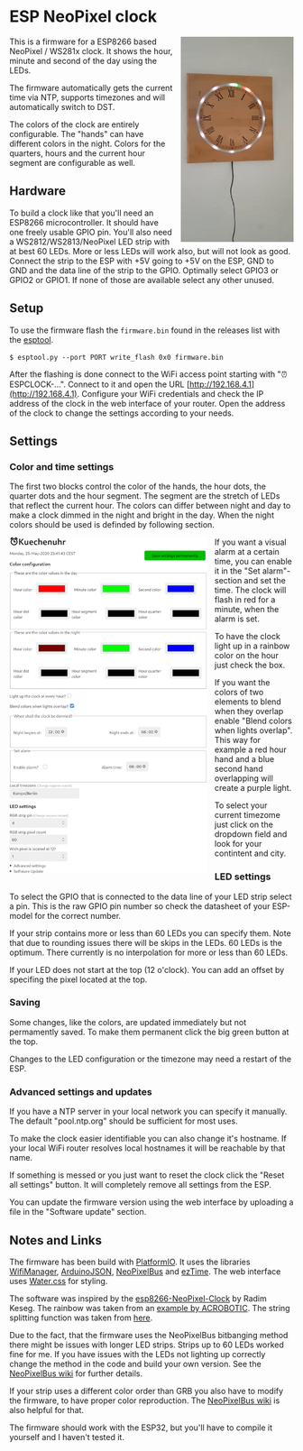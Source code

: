 # ESP NeoPixel clock 

<img align="right" width="200" src="clock.gif" alt="A NeoPixel clock ticking away" style="margin-left: 1em"/>

This is a firmware for a ESP8266 based NeoPixel / WS281x clock. It shows the hour, minute and second of the day using the LEDs. 

The firmware automatically gets the current time via NTP, supports timezones and will automatically switch to DST.

The colors of the clock are entirely configurable. The "hands" can have different colors in the night. Colors for the quarters, hours and the current hour segment are configurable as well. 

## Hardware

To build a clock like that you'll need an ESP8266 microcontroller. It should have one freely usable GPIO pin. You'll also need a WS2812/WS2813/NeoPixel LED strip with at best 60 LEDs. More or less LEDs will work also, but will not look as good. Connect the strip to the ESP with +5V going to +5V on the ESP, GND to GND and the data line of the strip to the GPIO. Optimally select GPIO3 or GPIO2 or GPIO1. If none of those are available select any other unused. 

## Setup

To use the firmware flash the `firmware.bin` found in the releases list with the [esptool](https://github.com/espressif/esptool).

```plaintext
$ esptool.py --port PORT write_flash 0x0 firmware.bin
```

After the flashing is done connect to the WiFi access point starting with "⏰ESPCLOCK-...". Connect to it and open the URL [http://192.168.4.1](http://192.168.4.1). Configure your WiFi credentials and check the IP address of the clock in the web interface of your router. Open the address of the clock to change the settings according to your needs.

## Settings

### Color and time settings
The first two blocks control the color of the hands, the hour dots, the quarter dots and the hour segment. The segment are the stretch of LEDs that reflect the current hour. The colors can differ between night and day to make a clock dimmed in the night and bright in the day. When the night colors should be used is definded by following section.

<img align="left" width="350" src="screenshot.jpg" alt="A NeoPixel clock ticking away" style="margin-right: 1em"/>

If you want a visual alarm at a certain time, you can enable it in the "Set alarm"-section and set the time. The clock will flash in red for a minute, when the alarm is set.

To have the clock light up in a rainbow color on the hour just check the box.

If you want the colors of two elements to blend when they overlap enable "Blend colors when lights overlap". This way for example a red hour hand and a blue second hand overlapping will create a purple light.

To select your current timezome just click on the dropdown field and look for your contintent and city.

### LED settings

To select the GPIO that is connected to the data line of your LED strip select a pin. This is the raw GPIO pin number so check the datasheet of your ESP-model for the correct number.

If your strip contains more or less than 60 LEDs you can specify them. Note that due to rounding issues there will be skips in the LEDs. 60 LEDs is the optimum. There currently is no interpolation for more or less than 60 LEDs.

If your LED does not start at the top (12 o'clock). You can add an offset by specifing the pixel located at the top. 

### Saving

Some changes, like the colors, are updated immediately but not permamently saved. To make them permanent click the big green button at the top.

Changes to the LED configuration or the timezone may need a restart of the ESP.

### Advanced settings and updates

If you have a NTP server in your local network you can specify it manually. The default "pool.ntp.org" should be sufficient for most uses.

To make the clock easier identifiable you can also change it's hostname. If your local WiFi router resolves local hostnames it will be reachable by that name.

If something is messed or you just want to reset the clock click the "Reset all settings" button. It will completely remove all settings from the ESP.

You can update the firmware version using the web interface by uploading a file in the "Software update" section. 

## Notes and Links

The firmware has been build with [PlatformIO](https://platformio.org/). It uses the libraries [WifiManager](https://github.com/tzapu/WiFiManager), [ArduinoJSON](https://arduinojson.org/), [NeoPixelBus](https://github.com/Makuna/NeoPixelBus/) and [ezTime](https://github.com/ropg/ezTime). The web interface uses [Water.css](https://watercss.netlify.app/) for styling.

The software was inspired by the [esp8266-NeoPixel-Clock](https://github.com/radimkeseg/esp8266-NeoPixel-Clock) by Radim Keseg. The rainbow was taken from an [example by ACROBOTIC](https://github.com/acrobotic/Ai_Demos_NeoPixelBus/blob/master/Rainbow/Rainbow.ino). The string splitting function was taken from [here](https://github.com/BenTommyE/Arduino_getStringPartByNr/blob/master/getStringPartByNr.ino).

Due to the fact, that the firmware uses the NeoPixelBus bitbanging method there might be issues with longer LED strips. Strips up to 60 LEDs worked fine for me. If you have issues with the LEDs not lighting up correctly change the method in the code and build your own version. See the [NeoPixelBus wiki](https://github.com/Makuna/NeoPixelBus/wiki/ESP8266-NeoMethods#neoesp8266dma800kbpsmethod) for further details. 

If your strip uses a different color order than GRB you also have to modify the firmware, to have proper color reproduction. The [NeoPixelBus wiki](https://github.com/Makuna/NeoPixelBus/wiki/NeoPixelBus-object#neo-features) is also helpful for that.

The firmware should work with the ESP32, but you'll have to compile it yourself and I haven't tested it. 
